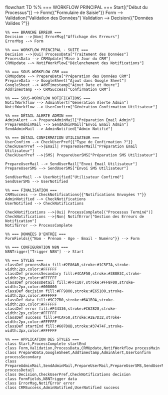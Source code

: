 flowchart TD
    %% === WORKFLOW PRINCIPAL ===
    Start[("Début du Processus")] --> Form{{"Formulaire de Saisie"}}
    Form --> Validation("Validation des Données")
    Validation --> Decision{{"Données Valides ?"}}
    
    %% === BRANCHE ERREUR ===
    Decision -->|Non| ErrorMsg["Affichage des Erreurs"]
    ErrorMsg --> Form
    
    %% === WORKFLOW PRINCIPAL - SUITE ===
    Decision -->|Oui| ProcessData["Traitement des Données"]
    ProcessData --> CRMUpdate["Mise à Jour du CRM"]
    CRMUpdate --> NotifWorkflow["Déclenchement des Notifications"]
    
    %% === SOUS-WORKFLOW CRM ===
    CRMUpdate --> PrepareData["Préparation des Données CRM"]
    PrepareData --> GoogleSheet["Ajout dans Google Sheet"]
    GoogleSheet --> AddTimestamp["Ajout Date et Heure"]
    AddTimestamp --> CRMSuccess["Confirmation CRM"]
    
    %% === SOUS-WORKFLOW NOTIFICATIONS ===
    NotifWorkflow --> AdminAlert["Génération Alerte Admin"]
    NotifWorkflow --> UserConfirm["Génération Confirmation Utilisateur"]
    
    %% === DÉTAIL ALERTE ADMIN ===
    AdminAlert --> PrepareAdminMail["Préparation Email Admin"]
    PrepareAdminMail --> SendAdminMail["Envoi Email Admin"]
    SendAdminMail --> AdminNotified["Admin Notifié"]
    
    %% === DÉTAIL CONFIRMATION UTILISATEUR ===
    UserConfirm --> CheckUserPref{{"Type de Confirmation ?"}}
    CheckUserPref -->|Email| PrepareUserMail["Préparation Email Utilisateur"]
    CheckUserPref -->|SMS| PrepareUserSMS["Préparation SMS Utilisateur"]
    
    PrepareUserMail --> SendUserMail["Envoi Email Utilisateur"]
    PrepareUserSMS --> SendUserSMS["Envoi SMS Utilisateur"]
    
    SendUserMail --> UserNotified["Utilisateur Confirmé"]
    SendUserSMS --> UserNotified
    
    %% === FINALISATION ===
    CRMSuccess --> CheckNotifications{{"Notifications Envoyées ?"}}
    AdminNotified --> CheckNotifications
    UserNotified --> CheckNotifications
    
    CheckNotifications -->|Oui| ProcessComplete[("Processus Terminé")]
    CheckNotifications -->|Non| NotifError["Gestion des Erreurs de Notification"]
    NotifError --> ProcessComplete
    
    %% === DONNÉES D'ENTRÉE ===
    FormFields{{"Nom - Prénom - Age - Email - Numéro"}} --> Form
    
    %% === CONFIGURATION N8N ===
    N8NTrigger["Trigger N8N"] --> Start
    
    %% === STYLES ===
    classDef processMain fill:#2E86AB,stroke:#1C5F7A,stroke-width:2px,color:#FFFFFF
    classDef processSecondary fill:#4CAF50,stroke:#388E3C,stroke-width:2px,color:#FFFFFF
    classDef processDetail fill:#FFC107,stroke:#FF8F00,stroke-width:2px,color:#000000
    classDef decision fill:#FF9800,stroke:#E65100,stroke-width:2px,color:#FFFFFF
    classDef data fill:#9C27B0,stroke:#6A1B9A,stroke-width:2px,color:#FFFFFF
    classDef error fill:#F44336,stroke:#C62828,stroke-width:2px,color:#FFFFFF
    classDef success fill:#4CAF50,stroke:#2E7D32,stroke-width:2px,color:#FFFFFF
    classDef startEnd fill:#607D8B,stroke:#37474F,stroke-width:3px,color:#FFFFFF
    
    %% === APPLICATION DES STYLES ===
    class Start,ProcessComplete startEnd
    class Form,Validation,ProcessData,CRMUpdate,NotifWorkflow processMain
    class PrepareData,GoogleSheet,AddTimestamp,AdminAlert,UserConfirm processSecondary
    class PrepareAdminMail,SendAdminMail,PrepareUserMail,PrepareUserSMS,SendUserMail,SendUserSMS,AddTimestamp processDetail
    class Decision,CheckUserPref,CheckNotifications decision
    class FormFields,N8NTrigger data
    class ErrorMsg,NotifError error
    class CRMSuccess,AdminNotified,UserNotified success